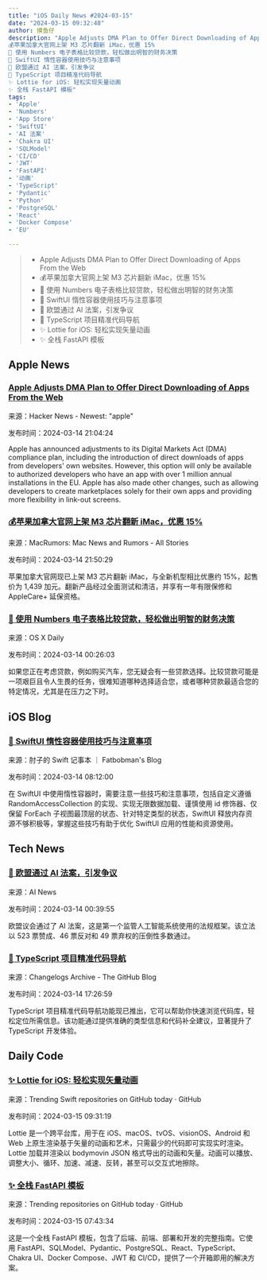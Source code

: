 ```yaml
---
title: "iOS Daily News #2024-03-15"
date: "2024-03-15 09:32:48"
author: 摸鱼仔
description: "Apple Adjusts DMA Plan to Offer Direct Downloading of Apps From the Web
💰苹果加拿大官网上架 M3 芯片翻新 iMac，优惠 15%
🧐 使用 Numbers 电子表格比较贷款，轻松做出明智的财务决策
🌟 SwiftUI 惰性容器使用技巧与注意事项
🎉 欧盟通过 AI 法案，引发争议
🚀 TypeScript 项目精准代码导航
✨ Lottie for iOS: 轻松实现矢量动画
✨ 全栈 FastAPI 模板"
tags: 
- 'Apple'
- 'Numbers'
- 'App Store'
- 'SwiftUI'
- 'AI 法案'
- 'Chakra UI'
- 'SQLModel'
- 'CI/CD'
- 'JWT'
- 'FastAPI'
- '动画'
- 'TypeScript'
- 'Pydantic'
- 'Python'
- 'PostgreSQL'
- 'React'
- 'Docker Compose'
- 'EU'

---
```


> - Apple Adjusts DMA Plan to Offer Direct Downloading of Apps From the Web
> - 💰苹果加拿大官网上架 M3 芯片翻新 iMac，优惠 15%
> - 🧐 使用 Numbers 电子表格比较贷款，轻松做出明智的财务决策
> - 🌟 SwiftUI 惰性容器使用技巧与注意事项
> - 🎉 欧盟通过 AI 法案，引发争议
> - 🚀 TypeScript 项目精准代码导航
> - ✨ Lottie for iOS: 轻松实现矢量动画
> - ✨ 全栈 FastAPI 模板

## Apple News

### [Apple Adjusts DMA Plan to Offer Direct Downloading of Apps From the Web](https://daringfireball.net/2024/03/apple_adjusts_dma_plan)

来源：Hacker News - Newest: "apple"

发布时间：2024-03-14 21:04:24

Apple has announced adjustments to its Digital Markets Act (DMA) compliance plan, including the introduction of direct downloads of apps from developers' own websites. However, this option will only be available to authorized developers who have an app with over 1 million annual installations in the EU. Apple has also made other changes, such as allowing developers to create marketplaces solely for their own apps and providing more flexibility in link-out screens.

### [💰苹果加拿大官网上架 M3 芯片翻新 iMac，优惠 15%](https://www.macrumors.com/2024/03/14/apple-refurbished-m3-imac-canada/)

来源：MacRumors: Mac News and Rumors - All Stories

发布时间：2024-03-14 21:50:29

苹果加拿大官网现已上架 M3 芯片翻新 iMac，与全新机型相比优惠约 15%，起售价为 1,439 加元。翻新产品经过全面测试和清洁，并享有一年有限保修和 AppleCare+ 延保资格。

### [🧐 使用 Numbers 电子表格比较贷款，轻松做出明智的财务决策](https://osxdaily.com/2024/03/13/compare-loans-numbers-spreadsheet-iphone-ipad-mac/)

来源：OS X Daily

发布时间：2024-03-14 00:26:03

如果您正在考虑贷款，例如购买汽车，您无疑会有一些贷款选择。比较贷款可能是一项艰巨且令人生畏的任务，很难知道哪种选择适合您，或者哪种贷款最适合您的特定情况，尤其是在压力之下时。

## iOS Blog

### [🌟 SwiftUI 惰性容器使用技巧与注意事项](https://fatbobman.com/zh/posts/tips-and-considerations-for-using-lazy-containers-in-swiftui/)

来源：肘子的 Swift 记事本 ｜ Fatbobman's Blog

发布时间：2024-03-14 08:12:00

在 SwiftUI 中使用惰性容器时，需要注意一些技巧和注意事项，包括自定义遵循 RandomAccessCollection 的实现、实现无限数据加载、谨慎使用 id 修饰器、仅保留 ForEach 子视图最顶层的状态、针对特定类型的状态，SwiftUI 释放内存资源不够积极等，掌握这些技巧有助于优化 SwiftUI 应用的性能和资源使用。

## Tech News

### [🎉 欧盟通过 AI 法案，引发争议](https://www.artificialintelligence-news.com/2024/03/13/eu-approves-controversial-ai-act-mixed-reactions/)

来源：AI News

发布时间：2024-03-14 00:39:55

欧盟议会通过了 AI 法案，这是第一个监管人工智能系统使用的法规框架。该立法以 523 票赞成、46 票反对和 49 票弃权的压倒性多数通过。

### [🚀 TypeScript 项目精准代码导航](https://github.blog/changelog/2024-03-14-precise-code-navigation-for-typescript-projects)

来源：Changelogs Archive - The GitHub Blog

发布时间：2024-03-14 17:26:59

TypeScript 项目精准代码导航功能现已推出，它可以帮助你快速浏览代码库，轻松定位所需信息。该功能通过提供准确的类型信息和代码补全建议，显著提升了 TypeScript 开发体验。

## Daily Code

### [✨ Lottie for iOS: 轻松实现矢量动画](https://github.com/airbnb/lottie-ios)

来源：Trending Swift repositories on GitHub today · GitHub

发布时间：2024-03-15 09:31:19

Lottie 是一个跨平台库，用于在 iOS、macOS、tvOS、visionOS、Android 和 Web 上原生渲染基于矢量的动画和艺术，只需最少的代码即可实现实时渲染。Lottie 加载并渲染以 bodymovin JSON 格式导出的动画和矢量。动画可以播放、调整大小、循环、加速、减速、反转，甚至可以交互式地擦除。

### [✨ 全栈 FastAPI 模板](https://github.com/tiangolo/full-stack-fastapi-template)

来源：Trending repositories on GitHub today · GitHub

发布时间：2024-03-15 07:43:34

这是一个全栈 FastAPI 模板，包含了后端、前端、部署和开发的完整指南。它使用 FastAPI、SQLModel、Pydantic、PostgreSQL、React、TypeScript、Chakra UI、Docker Compose、JWT 和 CI/CD，提供了一个开箱即用的解决方案。
